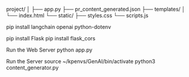project/
│
├── app.py
├── pr_content_generated.json
├── templates/
│   └── index.html
└── static/
    ├── styles.css
    └── scripts.js


pip install langchain openai python-dotenv

pip install Flask
 pip install flask_cors


Run the Web Server
python app.py



Run the Server
 source ~/kpenvs/GenAI/bin/activate
 python3 content_generator.py